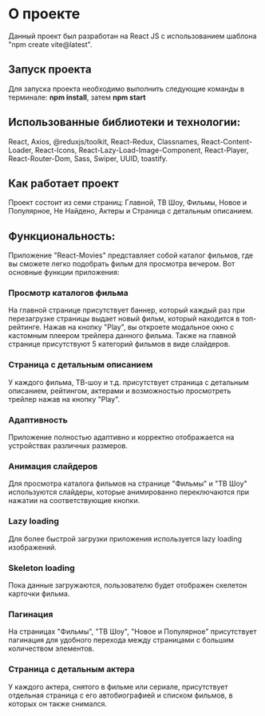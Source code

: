 # О проекте

Данный проект был разработан на React JS с использованием шаблона "npm create vite@latest".

## Запуск проекта

Для запуска проекта необходимо выполнить следующие команды в терминале: **npm install**, затем **npm start**

## Использованные библиотеки и технологии:

React, Axios, @reduxjs/toolkit, React-Redux, Classnames, React-Content-Loader, React-Icons, React-Lazy-Load-Image-Component, React-Player, React-Router-Dom, Sass, Swiper, UUID, toastify.

## Как работает проект

Проект состоит из семи страниц: Главной, ТВ Шоу, Фильмы, Новое и Популярное, Не Найдено, Актеры и Страница с детальным описанием.

## Функциональность:

Приложение "React-Movies" представляет собой каталог фильмов, где вы сможете легко подобрать фильм для просмотра вечером. Вот основные функции приложения:

### Просмотр каталогов фильма

На главной странице присутствует баннер, который каждый раз при перезагрузке страницы выдает новый фильм, который находится в топ-рейтинге. Нажав на кнопку "Play", вы откроете модальное окно с кастомным плеером трейлера данного фильма. Также на главной странице присутствуют 5 категорий фильмов в виде слайдеров.

### Страница с детальным описанием

У каждого фильма, ТВ-шоу и т.д. присутствует страница с детальным описанием, рейтингом, актерами и возможностью просмотреть трейлер нажав на кнопку "Play".

### Адаптивность

Приложение полностью адаптивно и корректно отображается на устройствах различных размеров.

### Анимация слайдеров

Для просмотра каталога фильмов на странице "Фильмы" и "ТВ Шоу" используются слайдеры, которые анимированно переключаются при нажатии на соответствующие кнопки.

### Lazy loading

Для более быстрой загрузки приложения используется lazy loading изображений.

### Skeleton loading

Пока данные загружаются, пользователю будет отображен скелетон карточки фильма.

### Пагинация

На страницах "Фильмы", "ТВ Шоу", "Новое и Популярное" присутствует пагинация для удобного перехода между страницами с большим количеством элементов.

### Страница с детальным актера

У каждого актера, снятого в фильме или сериале, присутствует отдельная страница с его автобиографией и списком фильмов, в которых он также снимался.
